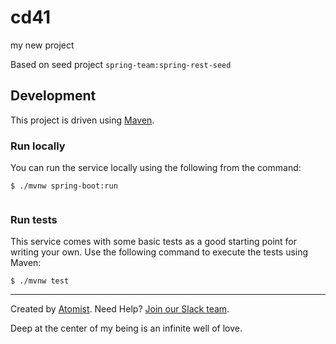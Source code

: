 # cd41   
my new project
 
Based on seed project `spring-team:spring-rest-seed`
 
## Development        

This project is driven using [Maven][mvn].
 
[mvn]: https://maven.apache.org/ 

### Run locally

You can run the service locally using the following from the command:
 
```
$ ./mvnw spring-boot:run
   
```        
        
### Run tests            
 
This service comes with some basic tests as a good starting
point for writing your own.  Use the following command to execute the
tests using Maven:

``` 
$ ./mvnw test
```

---
Created by [Atomist][atomist].
Need Help?  [Join our Slack team][slack].

[atomist]: https://www.atomist.com/
[slack]: https://join.atomist.com/

Deep at the center of my being is an infinite well of love.

